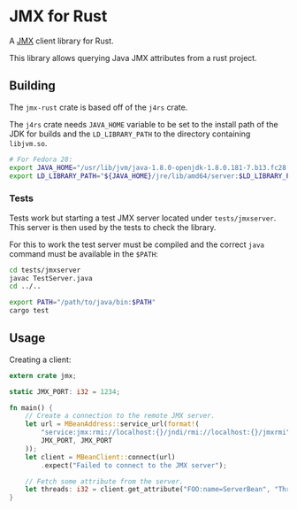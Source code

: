 # JMX for Rust
A [JMX](https://en.wikipedia.org/wiki/Java_Management_Extensions) client library for Rust.

This library allows querying Java JMX attributes from a rust project.


## Building
The `jmx-rust` crate is based off of the `j4rs` crate.

The `j4rs` crate needs `JAVA_HOME` variable to be set to the install path of the JDK for builds
and the `LD_LIBRARY_PATH` to the directory containing `libjvm.so`.

```bash
# For Fedora 28:
export JAVA_HOME="/usr/lib/jvm/java-1.8.0-openjdk-1.8.0.181-7.b13.fc28.x86_64"
export LD_LIBRARY_PATH="${JAVA_HOME}/jre/lib/amd64/server:$LD_LIBRARY_PATH"
```

### Tests
Tests work but starting a test JMX server located under `tests/jmxserver`.
This server is then used by the tests to check the library.

For this to work the test server must be compiled and the correct `java` command
must be available in the `$PATH`:

```bash
cd tests/jmxserver
javac TestServer.java
cd ../..

export PATH="/path/to/java/bin:$PATH"
cargo test
```


## Usage
Creating a client:
```rust
extern crate jmx;

static JMX_PORT: i32 = 1234;

fn main() {
    // Create a connection to the remote JMX server.
    let url = MBeanAddress::service_url(format!(
        "service:jmx:rmi://localhost:{}/jndi/rmi://localhost:{}/jmxrmi",
        JMX_PORT, JMX_PORT
    ));
    let client = MBeanClient::connect(url)
        .expect("Failed to connect to the JMX server");

    // Fetch some attribute from the server.
    let threads: i32 = client.get_attribute("FOO:name=ServerBean", "ThreadCount").unwrap();
}
```
